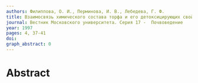 ```yaml
---
authors: Филиппова, О. И., Перминова, И. В., Лебедева, Г. Ф.
title: Взаимосвязь химического состава торфа и его детоксицирующих свойств по отношению к хлорсульфурону
journal: Вестник Московского университета. Серия 17 -  Почвоведение
year: 1997
pages: 4, 37-41
doi: 
graph_abstract: 0
---
```


# Abstract 

 